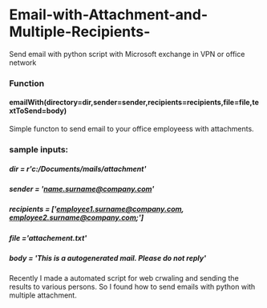 # Email-with-Attachment-and-Multiple-Recipients-
Send email with python script with Microsoft exchange in VPN or office network  

### Function
#### emailWith(directory=dir,sender=sender,recipients=recipients,file=file,textToSend=body)
Simple functon to send email to your office employeess with attachments.

### sample inputs:
##### dir = r'c:/Documents/mails/attachment'
##### sender = 'name.surname@company.com'
##### recipients = ['employee1.surname@company.com, employee2.surname@company.com;']
##### file ='attachement.txt'
##### body = 'This is a autogenerated mail. Please do not reply'


Recently I made a automated script for web crwaling and sending the results to various persons. So I found how to send emails with python with multiple attachment.
